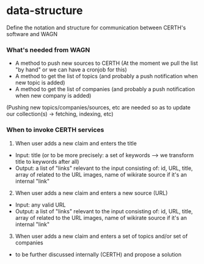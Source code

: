 data-structure
==============

Define the notation and structure for communication between CERTH's software and WAGN


### What's needed from WAGN

* A method to push new sources to CERTH (At the moment we pull the list "by hand" or we can have a cronjob for this)
* A method to get the list of topics (and probably a push notification when new topic is added)
* A method to get the list of companies (and probably a push notification when new company is added)

(Pushing new topics/companies/sources, etc are needed so as to update our collection(s) -> fetching, indexing, etc)

### When to invoke CERTH services
1) When user adds a new claim and enters the title
  *  Input: title (or to be more precisely: a set of keywords --> we transform title to keywords after all)
  *  Output: a list of "links" relevant to the input consisting of: id, URL, title, array of related to the URL images, name of wikirate source if it's an internal "link"

2) When user adds a new claim and enters a new source (URL)
  *  Input: any valid URL
  *  Output: a list of "links" relevant to the input consisting of: id, URL, title, array of related to the URL images, name of wikirate source if it's an internal "link"

3) When user adds a new claim and enters a set of topics and/or set of companies
  * to be further discussed internally (CERTH) and propose a solution
